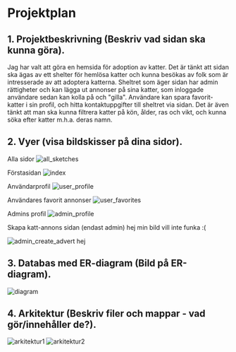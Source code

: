 # Projektplan

## 1. Projektbeskrivning (Beskriv vad sidan ska kunna göra).
Jag har valt att göra en hemsida för adoption av katter. Det är tänkt att sidan ska ägas av ett shelter för hemlösa katter och kunna besökas av folk som är intresserade av att adoptera katterna. Sheltret som äger sidan har admin rättigheter och kan lägga ut annonser på sina katter, som inloggade användare sedan kan kolla på och "gilla". Användare kan spara favorit-katter i sin profil, och hitta kontaktuppgifter till sheltret via sidan. Det är även tänkt att man ska kunna filtrera katter på kön, ålder, ras och vikt, och kunna söka efter katter m.h.a. deras namn. 

## 2. Vyer (visa bildskisser på dina sidor).
Alla sidor
![all_sketches](all_sketches.jpg)

Förstasidan 
![index](index.jpg)

Användarprofil
![user_profile](user_profile.jpg)

Användares favorit annonser
![user_favorites](user_favorites.jpg)

Admins profil 
![admin_profile](admin_profile.jpg)

Skapa katt-annons sidan (endast admin) hej min bild vill inte funka :(
    
![admin_create_advert](admin_create_advert.jpg)
hej

## 3. Databas med ER-diagram (Bild på ER-diagram).
![diagram](er_diagram.png)

## 4. Arkitektur (Beskriv filer och mappar - vad gör/innehåller de?).
![arkitektur1](arkitekturdokumentering_1.png)
![arkitektur2](arkitekturdokumentering_2.png)

